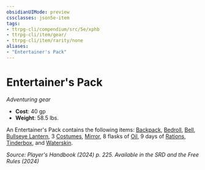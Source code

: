 ```yaml
---
obsidianUIMode: preview
cssclasses: json5e-item
tags:
- ttrpg-cli/compendium/src/5e/xphb
- ttrpg-cli/item/gear/
- ttrpg-cli/item/rarity/none
aliases: 
- "Entertainer's Pack"
---
```

# Entertainer's Pack
*Adventuring gear*  


- **Cost**: 40 gp
- **Weight**: 58.5 lbs.

An Entertainer's Pack contains the following items: [Backpack](Інструменти%20ДМ/CLI/items/backpack-xphb.md), [Bedroll](Інструменти%20ДМ/CLI/items/bedroll-xphb.md), [Bell](Інструменти%20ДМ/CLI/items/bell-xphb.md), [Bullseye Lantern](Інструменти%20ДМ/CLI/items/bullseye-lantern-xphb.md), 3 [Costumes](Інструменти%20ДМ/CLI/items/costume-xphb.md), [Mirror](Інструменти%20ДМ/CLI/items/mirror-xphb.md), 8 flasks of [Oil](Інструменти%20ДМ/CLI/items/oil-xphb.md), 9 days of [Rations](Інструменти%20ДМ/CLI/items/rations-xphb.md), [Tinderbox](Інструменти%20ДМ/CLI/items/tinderbox-xphb.md), and [Waterskin](Інструменти%20ДМ/CLI/items/waterskin-xphb.md).

*Source: Player's Handbook (2024) p. 225. Available in the <span title='Systems Reference Document (5.2)'>SRD</span> and the Free Rules (2024)*